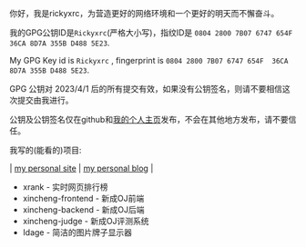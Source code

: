 你好，我是rickyxrc，为营造更好的网络环境和一个更好的明天而不懈奋斗。

我的GPG公钥ID是`Rickyxrc`(严格大小写)，指纹ID是 `0804 2800 7B07 6747 654F  36CA 8D7A 355B D488 5E23`.

My GPG Key id is `Rickyxrc` , fingerprint is `0804 2800 7B07 6747 654F  36CA 8D7A 355B D488 5E23`.

GPG 公钥对 2023/4/1 后的所有提交有效，如果没有公钥签名，则请不要相信这次提交由我进行。

公钥及公钥签名仅在github和[我的个人主页](https://rickyxrc.cc)发布，不会在其他地方发布，请不要信任。

我写的(能看的)项目:

| [my personal site](https://rickyxrc.cc) | [my personal blog](https://blog.rickyxrc.cc) |

- xrank - 实时网页排行榜
- xincheng-frontend - 新成OJ前端
- xincheng-backend - 新成OJ后端
- xincheng-judge - 新成OJ评测系统
- Idage - 简洁的图片牌子显示器

